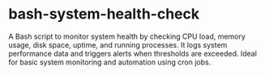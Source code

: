 # bash-system-health-check
A Bash script to monitor system health by checking CPU load, memory usage, disk space, uptime, and running processes. It logs system performance data and triggers alerts when thresholds are exceeded. Ideal for basic system monitoring and automation using cron jobs.
